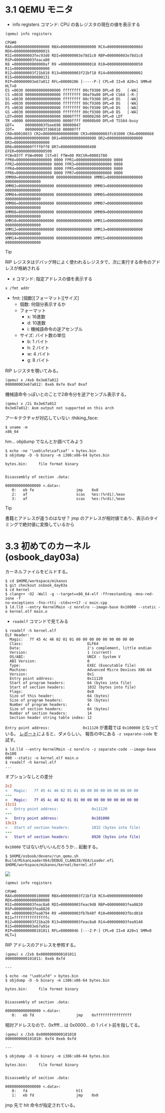 # 3.1 QEMU モニタ

- info registers コマンド: CPU の各レジスタの現在の値を表示する

```console
(qemu) info registers

CPU#0
RAX=0000000000000000 RBX=0000000000000000 RCX=000000000000000d RDX=0000000000000015
RSI=000000003fec93d0 RDI=000000003e78d1c0 RBP=000000003e78d1c8 RSP=000000003feaca80
R8 =00000000000000af R9 =0000000000000018 R10=0000000000000050 R11=0000000000000000
R12=000000003f21b818 R13=000000003f21bf18 R14=8000000000000002 R15=0000000000000131
RIP=000000003e67a012 RFL=00000206 [-----P-] CPL=0 II=0 A20=1 SMM=0 HLT=0
ES =0030 0000000000000000 ffffffff 00cf9300 DPL=0 DS   [-WA]
CS =0038 0000000000000000 ffffffff 00af9a00 DPL=0 CS64 [-R-]
SS =0030 0000000000000000 ffffffff 00cf9300 DPL=0 DS   [-WA]
DS =0030 0000000000000000 ffffffff 00cf9300 DPL=0 DS   [-WA]
FS =0030 0000000000000000 ffffffff 00cf9300 DPL=0 DS   [-WA]
GS =0030 0000000000000000 ffffffff 00cf9300 DPL=0 DS   [-WA]
LDT=0000 0000000000000000 0000ffff 00008200 DPL=0 LDT
TR =0000 0000000000000000 0000ffff 00008b00 DPL=0 TSS64-busy
GDT=     000000003fbee698 00000047
IDT=     000000003f306018 00000fff
CR0=80010033 CR2=0000000000000000 CR3=000000003fc01000 CR4=00000668
DR0=0000000000000000 DR1=0000000000000000 DR2=0000000000000000 DR3=0000000000000000
DR6=00000000ffff0ff0 DR7=0000000000000400
EFER=0000000000000500
FCW=037f FSW=0000 [ST=0] FTW=00 MXCSR=00001f80
FPR0=0000000000000000 0000 FPR1=0000000000000000 0000
FPR2=0000000000000000 0000 FPR3=0000000000000000 0000
FPR4=0000000000000000 0000 FPR5=0000000000000000 0000
FPR6=0000000000000000 0000 FPR7=0000000000000000 0000
XMM00=0000000000000000 0000000000000000 XMM01=0000000000000000 0000000000000000
XMM02=0000000000000000 0000000000000000 XMM03=0000000000000000 0000000000000000
XMM04=0000000000000000 0000000000000000 XMM05=0000000000000000 0000000000000000
XMM06=0000000000000000 0000000000000000 XMM07=0000000000000000 0000000000000000
XMM08=0000000000000000 0000000000000000 XMM09=0000000000000000 0000000000000000
XMM10=0000000000000000 0000000000000000 XMM11=0000000000000000 0000000000000000
XMM12=0000000000000000 0000000000000000 XMM13=0000000000000000 0000000000000000
XMM14=0000000000000000 0000000000000000 XMM15=0000000000000000 0000000000000000
```

> [!TIP]
> RIP レジスタはデバッグ時によく使われるレジスタで、次に実行する命令のアドレスが格納される

- x コマンド: 指定アドレスの値を表示する

```console
x /fmt addr
```

- fmt: [個数][フォーマット][サイズ]
  - 個数: 何個分表示するか
  - フォーマット
    - x: 16進数
    - d: 10進数
    - i: 機械語命令の逆アセンブル
  - サイズ: バイト数の単位
    - b: 1 バイト
    - h: 2 バイト
    - w: 4 バイト
    - g: 8 バイト

RIP レジスタを覗いてみる。

```console
(qemu) x /4xb 0x3e67a012
000000003e67a012: 0xeb 0xfe 0xaf 0xaf
```

機械語命令っぽいとのことで2命令分を逆アセンブル表示する。

```console
(qemu) x /2i 0x3e67a012
0x3e67a012: Asm output not supported on this arch
```

アーキテクチャが対応していない :thiking_face:

```console
$ uname -m
x86_64
```

hm... objdump でなんとか調べてみよう

```console
$ echo -ne '\xeb\xfe\xaf\xaf' > bytes.bin
$ objdump -D -b binary -m i386:x86-64 bytes.bin

bytes.bin:     file format binary


Disassembly of section .data:

0000000000000000 <.data>:
   0:   eb fe                   jmp    0x0
   2:   af                      scas   %es:(%rdi),%eax
   3:   af                      scas   %es:(%rdi),%eax
```

> [!TIP]
> 書籍とアドレスが違うのはなぜ？
> jmp のアドレスが相対値であり、表示のタイミングで絶対値に変換しているから

# 3.3 初めてのカーネル (osbook_day03a)

カーネルファイルをビルドする。

```console
$ cd $HOME/workspace/mikanos
$ git checkout osbook_day03a
$ cd kernel
$ clang++ -O2 -Wall -g --target=x86_64-elf -ffreestanding -mno-red-zone -f
no-exceptions -fno-rtti -std=c++17 -c main.cpp
$ ld.lld --entry KernelMain -z norelro --image-base 0x10000 --static -o kernel.elf main.o
```

- `readelf` コマンドで見てみる

```
$ readelf -h kernel.elf
ELF Header:
  Magic:   7f 45 4c 46 02 01 01 00 00 00 00 00 00 00 00 00
  Class:                             ELF64
  Data:                              2's complement, little endian
  Version:                           1 (current)
  OS/ABI:                            UNIX - System V
  ABI Version:                       0
  Type:                              EXEC (Executable file)
  Machine:                           Advanced Micro Devices X86-64
  Version:                           0x1
  Entry point address:               0x11120
  Start of program headers:          64 (bytes into file)
  Start of section headers:          1032 (bytes into file)
  Flags:                             0x0
  Size of this header:               64 (bytes)
  Size of program headers:           56 (bytes)
  Number of program headers:         4
  Size of section headers:           64 (bytes)
  Number of section headers:         14
  Section header string table index: 12
```

`Entry point address:               0x11120` が書籍では `0x100000` となっている。
[レポート](https://github.com/uchan-nos/os-from-zero/issues/41)によると、ダメらしい。
報告の中にある `-z separate-code` を試す。

```console
$ ld.lld --entry KernelMain -z norelro -z separate-code --image-base 0x100
000 --static -o kernel.elf main.o
$ readelf -h kernel.elf
...
```

オプションなしとの差分

```diff
2c2
<   Magic:   7f 45 4c 46 02 01 01 00 00 00 00 00 00 00 00 00
---
>   Magic:   7f 45 4c 46 02 01 01 00 00 00 00 00 00 00 00 00
11c11
<   Entry point address:               0x11120
---
>   Entry point address:               0x101000
13c13
<   Start of section headers:          1032 (bytes into file)
---
>   Start of section headers:          8920 (bytes into file)
```

`0x10000` ではないがいいんだろうか...
起動する。

```console
$ $HOME/osbook/devenv/run_qemu.sh Build/MikanLoaderX64/DEBUG_CLANG38/X64/Loader.efi $HOME/workspace/mikanos/kernel/kernel.elf
```

![](./img/3.3.a.png)

```
(qemu) info registers

CPU#0
RAX=0000000000100000 RBX=000000003f21bf18 RCX=0000000000000000 RDX=0000000000000000
RSI=000000003feac8a0 RDI=000000003feac9d8 RBP=000000003fea8820 RSP=000000003fea8820
R8 =000000003fea8794 R9 =000000003fb7b48f R10=000000003fbcd018 R11=fffffffffffffffc
R12=000000003f21ba20 R13=000000003feac8a0 R14=000000003fea9140 R15=000000003e67a91e
RIP=0000000000101011 RFL=00000046 [---Z-P-] CPL=0 II=0 A20=1 SMM=0 HLT=1
```

RIP アドレスのアドレスを参照する。

```console
(qemu) x /2xb 0x0000000000101011
0000000000101011: 0xeb 0xfd

---

$ echo -ne "\xeb\xfd" > bytes.bin
$ objdump -D -b binary -m i386:x86-64 bytes.bin

bytes.bin:     file format binary


Disassembly of section .data:

0000000000000000 <.data>:
   0:   eb fd                   jmp    0xffffffffffffffff
```

相対アドレスなので、0xffff... は 0x0000... の 1 バイト前を指してる。

```console
(qemu) x /3xb 0x0000000000101010
0000000000101010: 0xf4 0xeb 0xfd

---

$ objdump -D -b binary -m i386:x86-64 bytes.bin

bytes.bin:     file format binary


Disassembly of section .data:

0000000000000000 <.data>:
   0:   f4                      hlt
   1:   eb fd                   jmp    0x0
```

jmp 先で hlt 命令が指定されている。
